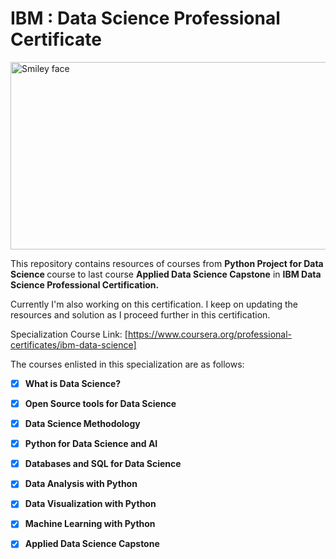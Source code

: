 # IBM : Data Science Professional Certificate
<img src="https://i.imgur.com/YCFnjvg.png" alt="Smiley face" height="300" width="600">


This repository contains resources of courses from <b>Python Project for Data Science </b> course  to last course <b>Applied Data Science Capstone</b> in <b>IBM Data Science Professional Certification.</b>

Currently I'm also working on this certification. I keep on updating the resources and solution as I proceed further in this certification.

Specialization Course Link: [https://www.coursera.org/professional-certificates/ibm-data-science]

The courses enlisted in this specialization are as follows:

- [x] __What is Data Science?__

- [x] __Open Source tools for Data Science__

- [x] __Data Science Methodology__ 

- [x] __Python for Data Science and AI__

- [x] __Databases and SQL for Data Science__

- [x] __Data Analysis with Python__

- [x] __Data Visualization with Python__

- [x] __Machine Learning with Python__

- [x] __Applied Data Science Capstone__
